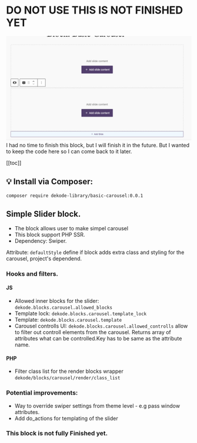 # DO NOT USE THIS IS NOT FINISHED YET 

![Screenshot](./screenshot.png)
I had no time to finish this block, but I will finish it in the future.
But I wanted to keep the code here so I can come back to it later.


[[toc]]

## 💡 Install via Composer:
```bash
composer require dekode-library/basic-carousel:0.0.1
```

## Simple Slider block.
- The block allows user to make simpel carousel
- This block support PHP SSR.
- Dependency: Swiper.

Attribute: `defaultStyle` define if block adds extra class and styling for the carousel, project's dependend.

### Hooks and filters.

#### JS
 - Allowed inner blocks for the slider: `dekode.blocks.carousel.allowed_blocks`
 - Template lock: `dekode.blocks.carousel.template_lock`
 - Template: `dekode.blocks.carousel.template`
 - Carousel controlls UI: `dekode.blocks.carousel.allowed_controlls` allow to filter out controll elements from the carousel. Returns array of attributes what can be controlled.Key has to be same as the attribute name.

#### PHP
 - Filter class list for the render blocks  wrapper `dekode/blocks/carousel/render/class_list`

 ### Potential improvements:
 - Way to override swiper settings from theme level - e.g pass window attributes.
 - Add do_actions for templating of the slider

### This block is not fully Finished yet.
